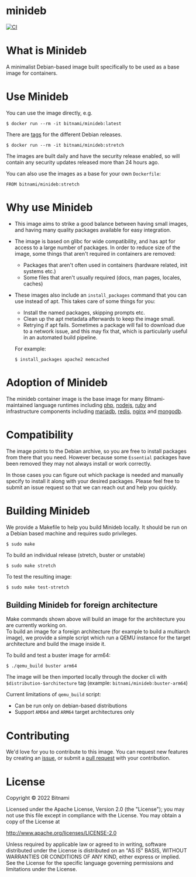 minideb
=======

[![CI](https://github.com/bitnami/minideb/actions/workflows/main.yml/badge.svg?branch=master)](https://github.com/bitnami/minideb/actions/workflows/main.yml)

# What is Minideb
A minimalist Debian-based image built specifically to be used as a base image for containers.

# Use Minideb
You can use the image directly, e.g.
```
$ docker run --rm -it bitnami/minideb:latest
```

There are [tags](https://hub.docker.com/r/bitnami/minideb/tags/) for the different Debian releases.
```
$ docker run --rm -it bitnami/minideb:stretch
``` 

The images are built daily and have the security release enabled, so will contain any security updates released more than 24 hours ago.

You can also use the images as a base for your own `Dockerfile`:
```
FROM bitnami/minideb:stretch
```

# Why use Minideb
  * This image aims to strike a good balance between having small images, and having many quality packages available for easy integration.
  * The image is based on glibc for wide compatibility, and has apt for access to a large number of packages. In order to reduce size of the image, some things that aren't required in containers are removed:
    * Packages that aren't often used in containers (hardware related, init systems etc.)
    * Some files that aren't usually required (docs, man pages, locales, caches)
  * These images also include an `install_packages` command that you can use instead of apt. This takes care of some things for you:
    * Install the named packages, skipping prompts etc.
    * Clean up the apt metadata afterwards to keep the image small.
    * Retrying if apt fails. Sometimes a package will fail to download due to a network issue, and this may fix that, which is particularly useful in an automated build pipeline.

    For example:
    ```
    $ install_packages apache2 memcached
    ```

# Adoption of Minideb
The minideb container image is the base image for many Bitnami-maintained language runtimes including [php](https://github.com/bitnami/bitnami-docker-php-fpm), [nodejs](https://github.com/bitnami/bitnami-docker-node), [ruby](https://github.com/bitnami/bitnami-docker-ruby) and infrastructure components including [mariadb](https://github.com/bitnami/bitnami-docker-mariadb), [redis](https://github.com/bitnami/bitnami-docker-redis), [nginx](https://github.com/bitnami/bitnami-docker-nginx) and [mongodb](https://github.com/bitnami/bitnami-docker-mongodb).

# Compatibility
The image points to the Debian archive, so you are free to install packages from there that you need. However because some `Essential` packages have been removed they may not always install or work correctly.

In those cases you can figure out which package is needed and manually specify to install it along with your desired packages. Please feel free to submit an issue request so that we can reach out and help you quickly.

# Building Minideb
We provide a Makefile to help you build Minideb locally. It should be run on a Debian based machine and requires sudo privileges.
```
$ sudo make
```

To build an individual release (stretch, buster or unstable)
```
$ sudo make stretch
```

To test the resulting image:
```
$ sudo make test-stretch
```

## Building Minideb for foreign architecture
Make commands shown above will build an image for the architecture you are currently working on.  
To build an image for a foreign architecture (for example to build a multiarch image), we provide a
simple script which run a QEMU instance for the target architecture and build the image inside it.

To build and test a buster image for arm64:
```
$ ./qemu_build buster arm64
```

The image will be then imported locally through the docker cli with `$distribution-$architecture` tag
(example: `bitnami/minideb:buster-arm64`)

Current limitations of `qemu_build` script:

- Can be run only on debian-based distributions
- Support `AMD64` and `ARM64` target architectures only

# Contributing
We'd love for you to contribute to this image. You can request new features by creating an [issue](https://github.com/bitnami/minideb/issues), or submit a [pull request](https://github.com/bitnami/minideb/pulls) with your contribution.

# License
Copyright &copy; 2022 Bitnami

Licensed under the Apache License, Version 2.0 (the "License"); you may not use this file except in compliance with the License. You may obtain a copy of the License at

http://www.apache.org/licenses/LICENSE-2.0

Unless required by applicable law or agreed to in writing, software distributed under the License is distributed on an "AS IS" BASIS, WITHOUT WARRANTIES OR CONDITIONS OF ANY KIND, either express or implied. See the License for the specific language governing permissions and limitations under the License.
